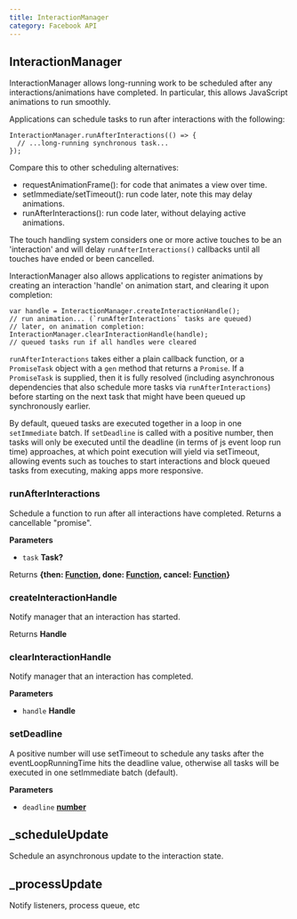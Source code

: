 ```yaml
---
title: InteractionManager
category: Facebook API
---
```

<!-- Generated by documentation.js. Update this documentation by updating the source code. -->

## InteractionManager

InteractionManager allows long-running work to be scheduled after any
interactions/animations have completed. In particular, this allows JavaScript
animations to run smoothly.

Applications can schedule tasks to run after interactions with the following:

    InteractionManager.runAfterInteractions(() => {
      // ...long-running synchronous task...
    });

Compare this to other scheduling alternatives:

-   requestAnimationFrame(): for code that animates a view over time.
-   setImmediate/setTimeout(): run code later, note this may delay animations.
-   runAfterInteractions(): run code later, without delaying active animations.

The touch handling system considers one or more active touches to be an
'interaction' and will delay `runAfterInteractions()` callbacks until all
touches have ended or been cancelled.

InteractionManager also allows applications to register animations by
creating an interaction 'handle' on animation start, and clearing it upon
completion:

    var handle = InteractionManager.createInteractionHandle();
    // run animation... (`runAfterInteractions` tasks are queued)
    // later, on animation completion:
    InteractionManager.clearInteractionHandle(handle);
    // queued tasks run if all handles were cleared

`runAfterInteractions` takes either a plain callback function, or a
`PromiseTask` object with a `gen` method that returns a `Promise`.  If a
`PromiseTask` is supplied, then it is fully resolved (including asynchronous
dependencies that also schedule more tasks via `runAfterInteractions`) before
starting on the next task that might have been queued up synchronously
earlier.

By default, queued tasks are executed together in a loop in one
`setImmediate` batch. If `setDeadline` is called with a positive number, then
tasks will only be executed until the deadline (in terms of js event loop run
time) approaches, at which point execution will yield via setTimeout,
allowing events such as touches to start interactions and block queued tasks
from executing, making apps more responsive.

### runAfterInteractions

Schedule a function to run after all interactions have completed. Returns a cancellable
"promise".

**Parameters**

-   `task` **Task?** 

Returns **{then: [Function](https://developer.mozilla.org/en-US/docs/Web/JavaScript/Reference/Statements/function), done: [Function](https://developer.mozilla.org/en-US/docs/Web/JavaScript/Reference/Statements/function), cancel: [Function](https://developer.mozilla.org/en-US/docs/Web/JavaScript/Reference/Statements/function)}** 

### createInteractionHandle

Notify manager that an interaction has started.

Returns **Handle** 

### clearInteractionHandle

Notify manager that an interaction has completed.

**Parameters**

-   `handle` **Handle** 

### setDeadline

A positive number will use setTimeout to schedule any tasks after the
eventLoopRunningTime hits the deadline value, otherwise all tasks will be
executed in one setImmediate batch (default).

**Parameters**

-   `deadline` **[number](https://developer.mozilla.org/en-US/docs/Web/JavaScript/Reference/Global_Objects/Number)** 

## \_scheduleUpdate

Schedule an asynchronous update to the interaction state.

## \_processUpdate

Notify listeners, process queue, etc
